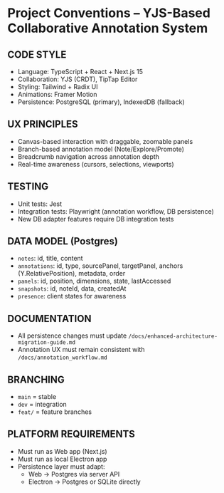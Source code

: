 # Project Conventions – YJS-Based Collaborative Annotation System

## CODE STYLE
- Language: TypeScript + React + Next.js 15
- Collaboration: YJS (CRDT), TipTap Editor
- Styling: Tailwind + Radix UI
- Animations: Framer Motion
- Persistence: PostgreSQL (primary), IndexedDB (fallback)

## UX PRINCIPLES
- Canvas-based interaction with draggable, zoomable panels
- Branch-based annotation model (Note/Explore/Promote)
- Breadcrumb navigation across annotation depth
- Real-time awareness (cursors, selections, viewports)

## TESTING
- Unit tests: Jest
- Integration tests: Playwright (annotation workflow, DB persistence)
- New DB adapter features require DB integration tests

## DATA MODEL (Postgres)
- `notes`: id, title, content
- `annotations`: id, type, sourcePanel, targetPanel, anchors (Y.RelativePosition), metadata, order
- `panels`: id, position, dimensions, state, lastAccessed
- `snapshots`: id, noteId, data, createdAt
- `presence`: client states for awareness

## DOCUMENTATION
- All persistence changes must update `/docs/enhanced-architecture-migration-guide.md`
- Annotation UX must remain consistent with `/docs/annotation_workflow.md`

## BRANCHING
- `main` = stable
- `dev` = integration
- `feat/` = feature branches


## PLATFORM REQUIREMENTS
- Must run as Web app (Next.js)
- Must run as local Electron app
- Persistence layer must adapt:
  - Web → Postgres via server API
  - Electron → Postgres or SQLite directly
